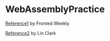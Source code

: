 # WebAssemblyPractice

[Reference1]("https://medium.com/front-end-weekly/webassembly-part-3-different-ways-to-call-the-exported-function-in-webassembly-194830bad873") by Fronted Weekly

[Reference2]("https://hacks.mozilla.org/2017/02/a-crash-course-in-just-in-time-jit-compilers/") by Lin Clark